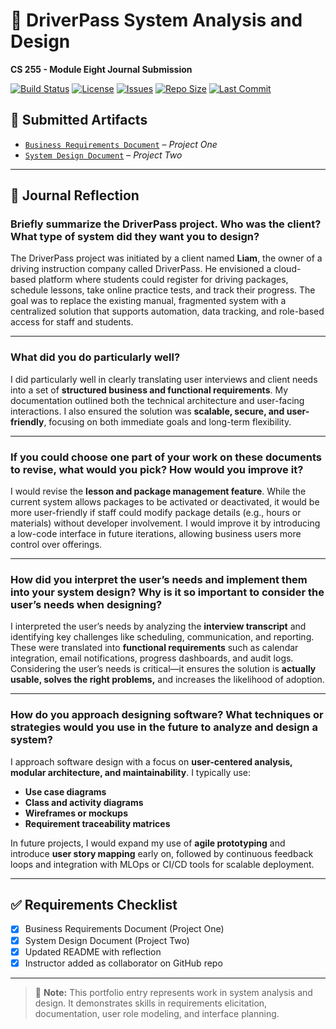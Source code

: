 # 🚗 DriverPass System Analysis and Design   
**CS 255 - Module Eight Journal Submission**  

[![Build Status](https://img.shields.io/github/actions/workflow/status/yourusername/yourrepo/build.yml?branch=main)](https://github.com/yourusername/yourrepo/actions)
[![License](https://img.shields.io/github/license/yourusername/yourrepo)](https://github.com/yourusername/yourrepo/blob/main/LICENSE)
[![Issues](https://img.shields.io/github/issues/yourusername/yourrepo)](https://github.com/yourusername/yourrepo/issues)
[![Repo Size](https://img.shields.io/github/repo-size/yourusername/yourrepo)](https://github.com/yourusername/yourrepo)
[![Last Commit](https://img.shields.io/github/last-commit/yourusername/yourrepo)](https://github.com/yourusername/yourrepo/commits/main)

## 📂 Submitted Artifacts 
- [`Business Requirements Document`](./CS_255_Business_Requirements_Document.pdf) – *Project One* 
- [`System Design Document`](./CS_255_System_Design_Document.pdf) – *Project Two* 

--- 

## 📝 Journal Reflection 

### Briefly summarize the DriverPass project. Who was the client? What type of system did they want you to design? 

The DriverPass project was initiated by a client named **Liam**, the owner of a driving instruction company called DriverPass. He envisioned a cloud-based platform where students could register for driving packages, schedule lessons, take online practice tests, and track their progress. The goal was to replace the existing manual, fragmented system with a centralized solution that supports automation, data tracking, and role-based access for staff and students. 

--- 

### What did you do particularly well? 

I did particularly well in clearly translating user interviews and client needs into a set of **structured business and functional requirements**. My documentation outlined both the technical architecture and user-facing interactions. I also ensured the solution was **scalable, secure, and user-friendly**, focusing on both immediate goals and long-term flexibility. 

--- 

### If you could choose one part of your work on these documents to revise, what would you pick? How would you improve it? 

I would revise the **lesson and package management feature**. While the current system allows packages to be activated or deactivated, it would be more user-friendly if staff could modify package details (e.g., hours or materials) without developer involvement. I would improve it by introducing a low-code interface in future iterations, allowing business users more control over offerings. 

--- 

### How did you interpret the user’s needs and implement them into your system design? Why is it so important to consider the user’s needs when designing? 

I interpreted the user’s needs by analyzing the **interview transcript** and identifying key challenges like scheduling, communication, and reporting. These were translated into **functional requirements** such as calendar integration, email notifications, progress dashboards, and audit logs. Considering the user’s needs is critical—it ensures the solution is **actually usable, solves the right problems,** and increases the likelihood of adoption. 

--- 

### How do you approach designing software? What techniques or strategies would you use in the future to analyze and design a system? 

I approach software design with a focus on **user-centered analysis, modular architecture, and maintainability**. I typically use: 
- **Use case diagrams** 
- **Class and activity diagrams** 
- **Wireframes or mockups** 
- **Requirement traceability matrices** 

In future projects, I would expand my use of **agile prototyping** and introduce **user story mapping** early on, followed by continuous feedback loops and integration with MLOps or CI/CD tools for scalable deployment. 

--- 

## ✅ Requirements Checklist 
- [x] Business Requirements Document (Project One) 
- [x] System Design Document (Project Two) 
- [x] Updated README with reflection 
- [x] Instructor added as collaborator on GitHub repo 

--- 

> 📌 **Note:** This portfolio entry represents work in system analysis and design. It demonstrates skills in requirements elicitation, documentation, user role modeling, and interface planning.
